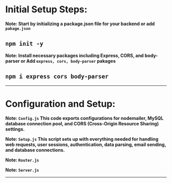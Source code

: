 # Initial Setup Steps:

**Note: Start by initializing a package.json file for your backend or add `pakage.json`**
## `npm init -y`

**Note: Install necessary packages including Express, CORS, and body-parser or Add `express, cors, body-parser` pakages**
## `npm i express cors body-parser` 


-----------------------------------------------------------------------------------------------------------------------
# Configuration and Setup:

**Note: `Config.js` This code exports configurations for nodemailer, MySQL database connection pool, and CORS (Cross-Origin Resource Sharing) settings.**

**Note: `Setup.js` This script sets up with everything needed for handling web requests, user sessions, authentication, data parsing, email sending, and database connections.**

**Note: `Router.js`**

**Note: `Server.js`**




-----------------------------------------------------------------------------------------------------------------------
